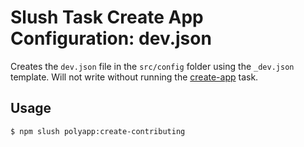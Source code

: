 

<!-- Start tasks/creators/create-dev-config.js -->

# Slush Task Create App Configuration: dev.json

Creates the `dev.json` file in the `src/config` folder using the `_dev.json` template. Will not write without running the [create-app](./create-app.md) task.

## Usage

```bash
$ npm slush polyapp:create-contributing
```

<!-- End tasks/creators/create-dev-config.js -->

